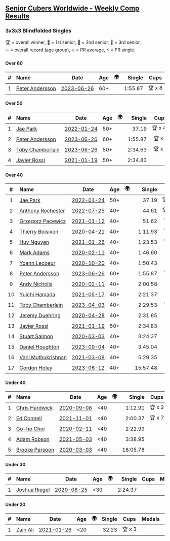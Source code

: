 <style>table {white-space: nowrap;}</style>
<link rel="stylesheet" type="text/css" href="/scw-comp/css/flags.css" />

## [Senior Cubers Worldwide - Weekly Comp Results](/scw-comp/results/)
### 3x3x3 Blindfolded Singles

<span style="white-space: nowrap;">🏆 = overall winner</span>, <span style="white-space: nowrap;">🥇 = 1st senior</span>, <span style="white-space: nowrap;">🥈 = 2nd senior</span>, <span style="white-space: nowrap;">🥉 = 3rd senior</span>, <span style="white-space: nowrap;">💥 = overall record (age group)</span>, <span style="white-space: nowrap;">🔥 = PR average</span>, <span style="white-space: nowrap;">⚡ = PR single</span>.

#### Over 60

| # | Name | Date | Age | 🌍 | Single | Cups | Medals | Achievements | Video |
| :--: | :-- | :--: | :--: | :--: | --: | :--: | :-- | :-- | :-- |
| 1 | [Peter Andersson](../../persons/peter_andersson/333bf.md) | [2023-06-26](../../results/2023-06-26/333bf.md) | 60+ | <i class="flag flag-SE" /> | 1:55.87 | 🏆 x 8 | 🥇 x 10, 🥈 x 7, 🥉 x 5 | 💥 x 8, 🔥 x 3, ⚡ x 7 | [Desktop](https://www.facebook.com/events/1347875969094200/permalink/1350116248870172) / [Mobile](https://m.facebook.com/events/1347875969094200?view=permalink&id=1350116248870172) |

#### Over 50

| # | Name | Date | Age | 🌍 | Single | Cups | Medals | Achievements | Video |
| :--: | :-- | :--: | :--: | :--: | --: | :--: | :-- | :-- | :-- |
| 1 | [Jae Park](../../persons/jae_park/333bf.md) | [2022-01-24](../../results/2022-01-24/333bf.md) | 50+ | <i class="flag flag-US" /> | 37.19 | 🏆 x 47 | 🥇 x 50, 🥈 x 1 | 💥 x 12, 🔥 x 3, ⚡ x 10 | [Desktop](https://www.facebook.com/events/350888393264963/permalink/354157772938025) / [Mobile](https://m.facebook.com/events/350888393264963?view=permalink&id=354157772938025) |
| 2 | [Peter Andersson](../../persons/peter_andersson/333bf.md) | [2023-06-26](../../results/2023-06-26/333bf.md) | 60+ | <i class="flag flag-SE" /> | 1:55.87 | 🏆 x 8 | 🥇 x 10, 🥈 x 7, 🥉 x 5 | 💥 x 8, 🔥 x 3, ⚡ x 7 | [Desktop](https://www.facebook.com/events/1347875969094200/permalink/1350116248870172) / [Mobile](https://m.facebook.com/events/1347875969094200?view=permalink&id=1350116248870172) |
| 3 | [Toby Chamberlain](../../persons/toby_chamberlain/333bf.md) | [2023-06-26](../../results/2023-06-26/333bf.md) | 50+ | <i class="flag flag-AU" /> | 2:34.63 | 🏆 x 8 | 🥇 x 9, 🥈 x 7, 🥉 x 1 | 🔥 x 1, ⚡ x 7 | [Desktop](https://www.facebook.com/events/1347875969094200/permalink/1354860868395710) / [Mobile](https://m.facebook.com/events/1347875969094200?view=permalink&id=1354860868395710) |
| 4 | [Javier Rossi](../../persons/javier_rossi/333bf.md) | [2021-01-19](../../results/2021-01-19/333bf.md) | 50+ | <i class="flag flag-AR" /> | 2:34.83 |  | 🥇 x 1, 🥈 x 2, 🥉 x 7 | 🔥 x 2, ⚡ x 5 | [Desktop](https://www.facebook.com/100000123498724/videos/4282451065102301) / [Mobile](https://m.facebook.com/100000123498724/videos/4282451065102301) |

#### Over 40

| # | Name | Date | Age | 🌍 | Single | Cups | Medals | Achievements | Video |
| :--: | :-- | :--: | :--: | :--: | --: | :--: | :-- | :-- | :-- |
| 1 | [Jae Park](../../persons/jae_park/333bf.md) | [2022-01-24](../../results/2022-01-24/333bf.md) | 50+ | <i class="flag flag-US" /> | 37.19 | 🏆 x 47 | 🥇 x 50, 🥈 x 1 | 💥 x 12, 🔥 x 3, ⚡ x 10 | [Desktop](https://www.facebook.com/events/350888393264963/permalink/354157772938025) / [Mobile](https://m.facebook.com/events/350888393264963?view=permalink&id=354157772938025) |
| 2 | [Anthony Rochester](../../persons/anthony_rochester/333bf.md) | [2022-07-25](../../results/2022-07-25/333bf.md) | 40+ | <i class="flag flag-AU" /> | 44.61 | 🏆 x 17 | 🥇 x 18, 🥈 x 18, 🥉 x 8 | 🔥 x 3, ⚡ x 7 | [Desktop](https://www.facebook.com/events/734219160996929/permalink/738049173947261) / [Mobile](https://m.facebook.com/events/734219160996929?view=permalink&id=738049173947261) |
| 3 | [Grzegorz Pacewicz](../../persons/grzegorz_pacewicz/333bf.md) | [2021-01-12](../../results/2021-01-12/333bf.md) | 40+ | <i class="flag flag-PL" /> | 51.62 | 🏆 x 7 | 🥇 x 7, 🥈 x 11, 🥉 x 3 | 🔥 x 2, ⚡ x 5 | [Desktop](https://www.facebook.com/events/290317685967985/permalink/290420032624417) / [Mobile](https://m.facebook.com/events/290317685967985?view=permalink&id=290420032624417) |
| 4 | [Thierry Boisivon](../../persons/thierry_boisivon/333bf.md) | [2020-04-21](../../results/2020-04-21/333bf.md) | 40+ | <i class="flag flag-FR" /> | 1:11.93 | 🏆 x 3 | 🥇 x 3, 🥈 x 9, 🥉 x 4 | 🔥 x 3, ⚡ x 2 | [Desktop](https://www.facebook.com/events/1312095715657208/permalink/1316281738571939) / [Mobile](https://m.facebook.com/events/1312095715657208?view=permalink&id=1316281738571939) |
| 5 | [Huy Nguyen](../../persons/huy_nguyen/333bf.md) | [2021-01-26](../../results/2021-01-26/333bf.md) | 40+ | <i class="flag flag-CA" /> | 1:23.53 | 🏆 x 3 | 🥇 x 3, 🥈 x 15, 🥉 x 14 | 🔥 x 7, ⚡ x 6 | [Desktop](https://www.facebook.com/events/712047552829208/permalink/715547882479175) / [Mobile](https://m.facebook.com/events/712047552829208?view=permalink&id=715547882479175) |
| 6 | [Mark Adams](../../persons/mark_adams/333bf.md) | [2020-02-11](../../results/2020-02-11/333bf.md) | 40+ | <i class="flag flag-GB" /> | 1:46.60 |  | 🥉 x 1 | ⚡ x 1 | [Desktop](https://www.facebook.com/events/173728187264773/permalink/176409236996668) / [Mobile](https://m.facebook.com/events/173728187264773?view=permalink&id=176409236996668) |
| 7 | [Yoann Lecoeur](../../persons/yoann_lecoeur/333bf.md) | [2020-10-20](../../results/2020-10-20/333bf.md) | 40+ | <i class="flag flag-FR" /> | 1:50.43 |  | 🥈 x 1, 🥉 x 1 | 🔥 x 1, ⚡ x 3 | [Desktop](https://www.facebook.com/events/365280181488304/permalink/369891551027167) / [Mobile](https://m.facebook.com/events/365280181488304?view=permalink&id=369891551027167) |
| 8 | [Peter Andersson](../../persons/peter_andersson/333bf.md) | [2023-06-26](../../results/2023-06-26/333bf.md) | 60+ | <i class="flag flag-SE" /> | 1:55.87 | 🏆 x 8 | 🥇 x 10, 🥈 x 7, 🥉 x 5 | 💥 x 8, 🔥 x 3, ⚡ x 7 | [Desktop](https://www.facebook.com/events/1347875969094200/permalink/1350116248870172) / [Mobile](https://m.facebook.com/events/1347875969094200?view=permalink&id=1350116248870172) |
| 9 | [Andy Nicholls](../../persons/andy_nicholls/333bf.md) | [2020-02-11](../../results/2020-02-11/333bf.md) | 40+ | <i class="flag flag-GB" /> | 2:00.58 |  | 🥈 x 2, 🥉 x 2 | 🔥 x 1, ⚡ x 1 | [Desktop](https://www.facebook.com/events/173728187264773/permalink/174217337215858) / [Mobile](https://m.facebook.com/events/173728187264773?view=permalink&id=174217337215858) |
| 10 | [Yuichi Hamada](../../persons/yuichi_hamada/333bf.md) | [2021-05-17](../../results/2021-05-17/333bf.md) | 40+ | <i class="flag flag-JP" /> | 2:21.37 |  | 🥉 x 1 | ⚡ x 1 | [Desktop](https://www.facebook.com/1849183990/videos/10215416741612270) / [Mobile](https://m.facebook.com/1849183990/videos/10215416741612270) |
| 11 | [Toby Chamberlain](../../persons/toby_chamberlain/333bf.md) | [2023-04-03](../../results/2023-04-03/333bf.md) | 40+ | <i class="flag flag-AU" /> | 2:29.53 | 🏆 x 8 | 🥇 x 9, 🥈 x 7, 🥉 x 1 | 🔥 x 1, ⚡ x 7 | [Desktop](https://www.facebook.com/events/6012958745461099/permalink/6051977718225868) / [Mobile](https://m.facebook.com/events/6012958745461099?view=permalink&id=6051977718225868) |
| 12 | [Jeremy Duehring](../../persons/jeremy_duehring/333bf.md) | [2020-04-28](../../results/2020-04-28/333bf.md) | 40+ | <i class="flag flag-US" /> | 2:31.65 |  | 🥉 x 1 | ⚡ x 3 | [Desktop](https://www.facebook.com/events/534758690547855/permalink/538273463529711) / [Mobile](https://m.facebook.com/events/534758690547855?view=permalink&id=538273463529711) |
| 13 | [Javier Rossi](../../persons/javier_rossi/333bf.md) | [2021-01-19](../../results/2021-01-19/333bf.md) | 50+ | <i class="flag flag-AR" /> | 2:34.83 |  | 🥇 x 1, 🥈 x 2, 🥉 x 7 | 🔥 x 2, ⚡ x 5 | [Desktop](https://www.facebook.com/100000123498724/videos/4282451065102301) / [Mobile](https://m.facebook.com/100000123498724/videos/4282451065102301) |
| 14 | [Stuart Salmon](../../persons/stuart_salmon/333bf.md) | [2020-03-03](../../results/2020-03-03/333bf.md) | 40+ | <i class="flag flag-GB" /> | 3:24.37 |  |  | ⚡ x 1 | [Desktop](https://www.facebook.com/events/186820176097844/permalink/188740669239128) / [Mobile](https://m.facebook.com/events/186820176097844?view=permalink&id=188740669239128) |
| 15 | [Daniel Houghton](../../persons/daniel_houghton/333bf.md) | [2023-09-04](../../results/2023-09-04/333bf.md) | 40+ | <i class="flag flag-CH" /> | 3:45.04 |  | 🥈 x 2 | 🔥 x 1, ⚡ x 1 | [Desktop](https://www.facebook.com/events/629375342596936/permalink/633633732171097) / [Mobile](https://m.facebook.com/events/629375342596936?view=permalink&id=633633732171097) |
| 16 | [Vani Muthukrishnan](../../persons/vani_muthukrishnan/333bf.md) | [2021-03-08](../../results/2021-03-08/333bf.md) | 40+ | <i class="flag flag-IN" /> | 5:29.35 |  |  | ⚡ x 1 | [Desktop](https://www.facebook.com/events/903760307058858/permalink/906421063459449) / [Mobile](https://m.facebook.com/events/903760307058858?view=permalink&id=906421063459449) |
| 17 | [Gordon Holey](../../persons/gordon_holey/333bf.md) | [2023-06-12](../../results/2023-06-12/333bf.md) | 40+ | <i class="flag flag-US" /> | 15:57.48 |  | 🥉 x 1 | ⚡ x 1 | [Desktop](https://www.facebook.com/events/1215614055818994/permalink/1221746821872384) / [Mobile](https://m.facebook.com/events/1215614055818994?view=permalink&id=1221746821872384) |

#### Under 40

| # | Name | Date | Age | 🌍 | Single | Cups | Medals | Achievements | Video |
| :--: | :-- | :--: | :--: | :--: | --: | :--: | :-- | :-- | :-- |
| 1 | [Chris Hardwick](../../persons/chris_hardwick/333bf.md) | [2020-09-08](../../results/2020-09-08/333bf.md) | <40 | <i class="flag flag-US" /> | 1:12.91 | 🏆 x 2 |  | 🔥 x 6, ⚡ x 6 | [Desktop](https://www.facebook.com/events/255657718878285/permalink/257066415404082) / [Mobile](https://m.facebook.com/events/255657718878285?view=permalink&id=257066415404082) |
| 2 | [Ed Connell](../../persons/ed_connell/333bf.md) | [2021-11-01](../../results/2021-11-01/333bf.md) | <40 | <i class="flag flag-IE" /> | 2:00.37 | 🏆 x 7 |  | 🔥 x 4, ⚡ x 8 | [Desktop](https://www.facebook.com/events/1032479114251866/permalink/1036065803893197) / [Mobile](https://m.facebook.com/events/1032479114251866?view=permalink&id=1036065803893197) |
| 3 | [Go-ho Choi](../../persons/go_ho_choi/333bf.md) | [2020-02-11](../../results/2020-02-11/333bf.md) | <40 | <i class="flag flag-KR" /> | 2:22.99 |  |  | ⚡ x 1 | |
| 4 | [Adam Robson](../../persons/adam_robson/333bf.md) | [2021-05-03](../../results/2021-05-03/333bf.md) | <40 | <i class="flag flag-GB" /> | 3:38.95 |  |  | ⚡ x 1 | [Desktop](https://www.facebook.com/100005428097972/videos/1647281565462764) / [Mobile](https://m.facebook.com/100005428097972/videos/1647281565462764) |
| 5 | [Brooke Persoon](../../persons/brooke_persoon/333bf.md) | [2020-03-03](../../results/2020-03-03/333bf.md) | <40 | <i class="flag flag-US" /> | 18:05.78 |  |  | ⚡ x 1 | [Desktop](https://www.facebook.com/events/186820176097844/permalink/191609515618910) / [Mobile](https://m.facebook.com/events/186820176097844?view=permalink&id=191609515618910) |

#### Under 30

| # | Name | Date | Age | 🌍 | Single | Cups | Medals | Achievements | Video |
| :--: | :-- | :--: | :--: | :--: | --: | :--: | :-- | :-- | :-- |
| 1 | [Joshua Riegel](../../persons/joshua_riegel/333bf.md) | [2020-08-25](../../results/2020-08-25/333bf.md) | <30 | <i class="flag flag-US" /> | 2:24.37 |  |  | 🔥 x 1, ⚡ x 6 | [Desktop](https://www.facebook.com/events/2697073243839990/permalink/2703062579907723) / [Mobile](https://m.facebook.com/events/2697073243839990?view=permalink&id=2703062579907723) |

#### Under 20

| # | Name | Date | Age | 🌍 | Single | Cups | Medals | Achievements | Video |
| :--: | :-- | :--: | :--: | :--: | --: | :--: | :-- | :-- | :-- |
| 1 | [Zain Ali](../../persons/zain_ali/333bf.md) | [2021-01-26](../../results/2021-01-26/333bf.md) | <20 | <i class="flag flag-IN" /> | 32.23 | 🏆 x 3 |  | 💥 x 2, 🔥 x 1, ⚡ x 3 | [Desktop](https://www.facebook.com/100050006134092/videos/237332074610329) / [Mobile](https://m.facebook.com/100050006134092/videos/237332074610329) |


<!-- Global site tag (gtag.js) - Google Analytics -->
<script async src="https://www.googletagmanager.com/gtag/js?id=UA-86348435-3"></script>
<script>window.dataLayer = window.dataLayer || []; function gtag() {dataLayer.push(arguments);} gtag('js', new Date()); gtag('config', 'UA-86348435-3');</script>

